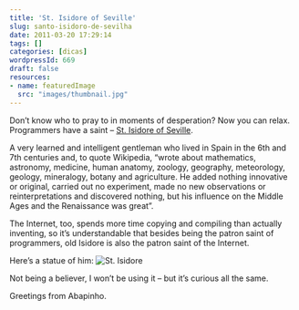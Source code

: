 ```yaml
---
title: 'St. Isidore of Seville'
slug: santo-isidoro-de-sevilha
date: 2011-03-20 17:29:14
tags: []
categories: [dicas]
wordpressId: 669
draft: false
resources:
- name: featuredImage
  src: "images/thumbnail.jpg"
---
```

Don’t know who to pray to in moments of desperation? Now you can relax. Programmers have a saint – [St. Isidore of Seville][1].

A very learned and intelligent gentleman who lived in Spain in the 6th and 7th centuries and, to quote Wikipedia, “wrote about mathematics, astronomy, medicine, human anatomy, zoology, geography, meteorology, geology, mineralogy, botany and agriculture. He added nothing innovative or original, carried out no experiment, made no new observations or reinterpretations and discovered nothing, but his influence on the Middle Ages and the Renaissance was great”.

The Internet, too, spends more time copying and compiling than actually inventing, so it’s understandable that besides being the patron saint of programmers, old Isidore is also the patron saint of the Internet.

Here’s a statue of him:
![][2]

Not being a believer, I won’t be using it – but it’s curious all the same.

Greetings from Abapinho.

   [1]: http://pt.wikipedia.org/wiki/Isidoro_de_Sevilha
   [2]: images/santo_isidoro2.png (St. Isidore)
